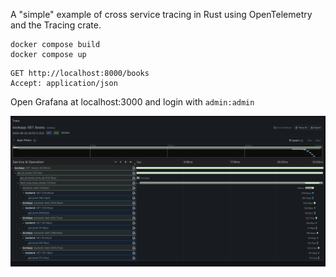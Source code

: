 

A "simple" example of cross service tracing in Rust using OpenTelemetry and the Tracing crate.

```shell
docker compose build
docker compose up
```


```.http request
GET http://localhost:8000/books
Accept: application/json

```

Open Grafana at localhost:3000 and login with `admin:admin`

![img.png](.github/img.png)
